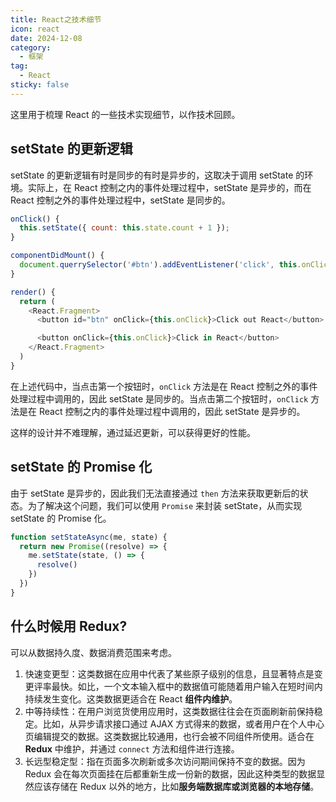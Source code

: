 ```yaml
---
title: React之技术细节
icon: react
date: 2024-12-08
category:
  - 框架
tag:
  - React
sticky: false
---
```


这里用于梳理 React 的一些技术实现细节，以作技术回顾。

## setState 的更新逻辑

setState 的更新逻辑有时是同步的有时是异步的，这取决于调用 setState 的环境。实际上，在 React 控制之内的事件处理过程中，setState 是异步的，而在 React 控制之外的事件处理过程中，setState 是同步的。

```js
onClick() {
  this.setState({ count: this.state.count + 1 });
}

componentDidMount() {
  document.querrySelector('#btn').addEventListener('click', this.onClick);
}

render() {
  return (
    <React.Fragment>
      <button id="btn" onClick={this.onClick}>Click out React</button>

      <button onClick={this.onClick}>Click in React</button>
    </React.Fragment>
  )
}
```

在上述代码中，当点击第一个按钮时，`onClick` 方法是在 React 控制之外的事件处理过程中调用的，因此 setState 是同步的。当点击第二个按钮时，`onClick` 方法是在 React 控制之内的事件处理过程中调用的，因此 setState 是异步的。

这样的设计并不难理解，通过延迟更新，可以获得更好的性能。

## setState 的 Promise 化

由于 setState 是异步的，因此我们无法直接通过 `then` 方法来获取更新后的状态。为了解决这个问题，我们可以使用 `Promise` 来封装 setState，从而实现 setState 的 Promise 化。

```js
function setStateAsync(me, state) {
  return new Promise((resolve) => {
    me.setState(state, () => {
      resolve()
    })
  })
}
```

## 什么时候用 Redux?

可以从数据持久度、数据消费范围来考虑。

1. 快速变更型：这类数据在应用中代表了某些原子级别的信息，且显著特点是变更评率最快。如比，一个文本输入框中的数据值可能随着用户输入在短时间内持续发生变化。这类数据更适合在 React **组件内维护**。
2. 中等持续性：在用户浏览货使用应用时，这类数据往往会在页面刷新前保持稳定。比如，从异步请求接口通过 AJAX 方式得来的数据，或者用户在个人中心页编辑提交的数据。这类数据比较通用，也行会被不同组件所使用。适合在 **Redux** 中维护，并通过 `connect` 方法和组件进行连接。
3. 长远型稳定型：指在页面多次刷新或多次访问期间保持不变的数据。因为 Redux 会在每次页面挂在后都重新生成一份新的数据，因此这种类型的数据显然应该存储在 Redux 以外的地方，比如**服务端数据库或浏览器的本地存储**。
